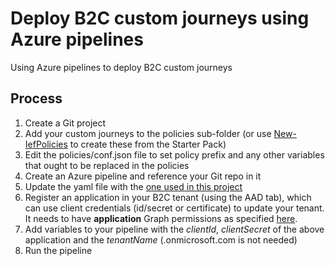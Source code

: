 # Deploy B2C custom journeys using Azure pipelines
Using Azure pipelines to deploy B2C custom journeys

## Process

1. Create a Git project
2. Add your custom journeys to the policies sub-folder (or use [New-IefPolicies](https://github.com/mrochon/IEFPolicies#new-iefpolicies) to create these from the Starter Pack)
3. Edit the policies/conf.json file to set policy prefix and any other variables that ought to be replaced in the policies
3. Create an Azure pipeline and reference your Git repo in it
4. Update the yaml file with the [one used in this project](https://github.com/mrochon/B2CPipeline/blob/main/azure-pipelines.yml)
5. Register an application in your B2C tenant (using the AAD tab), which can use client credentials (id/secret or certificate) to update your tenant. It needs to have **application** Graph permissions as specified [here](https://github.com/mrochon/IEFPolicies#connect-iefpolicies).
6. Add variables to your pipeline with the *clientId*, *clientSecret* of the above application and the *tenantName* (.onmicrosoft.com is not needed)
7. Run the pipeline

